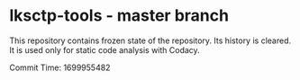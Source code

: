 # lksctp-tools - master branch

This repository contains frozen state of the repository.
Its history is cleared. It is used only for static code
analysis with Codacy.

Commit Time: 1699955482